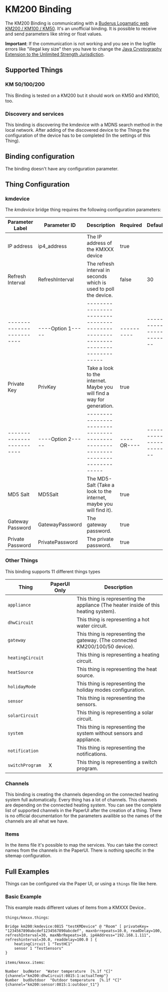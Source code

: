 # KM200 Binding

The KM200 Binding is communicating with a [Buderus Logamatic web KM200 / KM100 / KM50](https://www.buderus.de/de/produkte/catalogue/alle-produkte/7719_gateway-logamatic-web-km200-km100-km50). It's an unofficial binding.
It is possible to receive and send parameters like string or float values.

**Important**: If the communication is not working and you see in the logfile errors like "illegal key size" then you have to change the [Java Cryptography Extension to the Unlimited Strength Jurisdiction](http://www.oracle.com/technetwork/java/javase/downloads/jce8-download-2133166.html). 

## Supported Things

### KM 50/100/200

This Binding is tested on a KM200 but it should work on KM50 and KM100, too.

### Discovery and services

This binding is discovering the kmdevice with a MDNS search method in the local network. After adding of the discovered device to the Things the configuration of the device has to be completed (In the settings of this Thing). 

## Binding configuration

The binding doesn't have any configuration parameter.

## Thing Configuration

### kmdevice

The *kmdevice* bridge thing requires the following configuration parameters:

| Parameter Label         | Parameter ID    | Description                                                                 | Required | Default              | Example                                                          |
|-------------------------|-----------------|-----------------------------------------------------------------------------|----------|----------------------|------------------------------------------------------------------|
| IP address              | ip4_address     | The IP address of the KMXXX device                                          | true     |                      | 192.168.1.10                                                     |
| Refresh Interval        | RefreshInterval | The refresh interval in seconds which is used to poll the device.           | false    |    30                | 30                                                               |
|-------------------------|----Option 1-----|-----------------------------------------------------------------------------|----------|----------------------|------------------------------------------------------------------|
| Private Key             | PrivKey         | Take a look to the internet. Maybe you will find a way for generation.      | true     |                      | 0000FFFFEEEEDDDDCCCCBBBBAAAA999988887777666655554444333322221111 |
|-------------------------|----Option 2-----|-----------------------------------------------------------------------------|----OR----|----------------------|------------------------------------------------------------------|
| MD5 Salt                | MD5Salt         | The MD5-Salt (Take a look to the internet, maybe you will find it).         | true     |                      | 111122223333444455556666777788889999aaaabbbbccccddddeeeeffff0000 |
| Gateway Password        | GatewayPassword | The gateway password.                                                       | true     |                      | AAAABBBBCCCCDDDD                                                 |
| Private Password        | PrivatePassword | The private password.                                                       | true     |                      | MYPASSWORD                                                       |

### Other Things

This binding supports 11 different things types

| Thing            |  PaperUI Only | Description                                                                          |
| ---------------- |  ------------ |------------------------------------------------------------------------------------- |
| `appliance`      |               | This thing is representing the appliance (The heater inside of this heating system). |
| `dhwCircuit`     |               | This thing is representing a hot water circuit.                                      |
| `gateway`        |               | This thing is representing the gateway. (The connected KM200/100/50 device).         |
| `heatingCircuit` |               | This thing is representing a heating circuit.                                        |
| `heatSource`     |               | This thing is representing the heat source.                                          |
| `holidayMode`    |               | This thing is representing the holiday modes configuration.                          |
| `sensor`         |               | This thing is representing the sensors.                                              |
| `solarCircuit`   |               | This thing is representing a solar circuit.                                          |
| `system`         |               | This thing is representing the system without sensors and appliance.                 |
| `notification`   |               | This thing is representing the notifications.                                        |
| `switchProgram`  |       X       | This thing is representing a switch program.                                         |

### Channels

This binding is creating the channels depending on the connected heating system full automatically. Every thing has a lot of channels. This channels are depending on the connected heating system. 
You can see the complete list of supported channels in the PaperUI after the creation of a thing. 
There is no official documentation for the parameters availible so the names of the channels are all what we have. 

### Items

In the items file it's possible to map the services. You can take the correct names from the channels in the PaperUI.
There is nothing specific in the sitemap configuration.

## Full Examples

Things can be configured via the Paper UI, or using a `things` file like here.

### Basic Example

This example reads different values of items from a KMXXX Device..

`things/kmxxx.things`:

```xtend
Bridge km200:kmdevice:0815 "testKMDevice" @ "Room" [ privateKey= "1234567890abcdef1234567890abcdef", maxnbrrepeats=10.0, readDelay=100, refreshInterval=30, maxNbrRepeats=10, ip4Address="192.168.1.111", refreshinterval=30.0, readdelay=100.0 ] {
	heatingCircuit 1 "TestHC1"
	sensor 1 "TestSensors"
}
```

`items/kmxxx.items`:

```xtend
Number  budWater  "Water temperature  [%.1f °C]"    {channel="km200:dhwCircuit:0815:1:actualTemp"}
Number  budOutdoor  "Outdoor temperature  [%.1f °C]"    {channel="km200:sensor:0815:1:outdoor_t1"}
```
